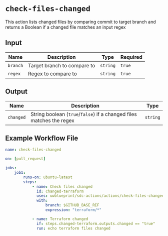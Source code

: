 # `check-files-changed`

This action lists changed files by comparing commit to target branch and returns a Boolean if a changed file matches an input regex

## Input

| Name     | Description                 | Type     | Required |
| -------- | --------------------------- | -------- | -------- |
| `branch` | Target branch to compare to | `string` | `true`   |
| `regex`  | Regex to compare to         | `string` | `true`   |

## Output

| Name      | Description                                                          | Type     |
| --------- | ---------------------------------------------------------------------| -------- |
| `changed` | String boolean (`true`/`false`) if a changed files matches the regex | `string` |

## Example Workflow File

```yaml
name: check-files-changed

on: [pull_request]

jobs:
    job1:
        runs-on: ubuntu-latest
        steps:
            - name: Check files changed
              id: changed-terraform
              uses: uwblueprint/sdc-actions/actions/check-files-changed@main
              with:
                  branch: $GITHUB_BASE_REF
                  expression: "terraform/*"

            - name: Terraform changed
              if: steps.changed-terraform.outputs.changed == "true"
              run: echo terraform files changed
```
